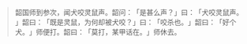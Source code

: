 
> 韶国师到参次，闻犬咬灵鼠声。韶问：​「是甚么声？​」曰：​「犬咬灵鼠声。​」韶曰：​「既是灵鼠，为何却被犬咬？​」曰：​「咬杀也。​」韶曰：​「好个犬。​」师便打。韶曰：​「莫打，某甲话在。​」师休去。
